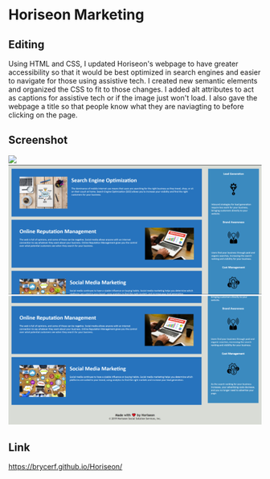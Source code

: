 # Horiseon Marketing

## Editing
Using HTML and CSS, I updated Horiseon's webpage to have greater accessibility so that it would be best optimized in search engines and easier to navigate for those using assistive tech. I created new semantic elements and organized the CSS to fit to those changes. I added alt attributes to act as captions for assistive tech or if the image just won't load. I also gave the webpage a title so that people know what they are naviagting to before clicking on the page.

## Screenshot
![](./assets/images/Capture.png)
![](./assets/images/Capture2.png)
![](./assets/images/Capture3.png)

## Link
https://brycerf.github.io/Horiseon/